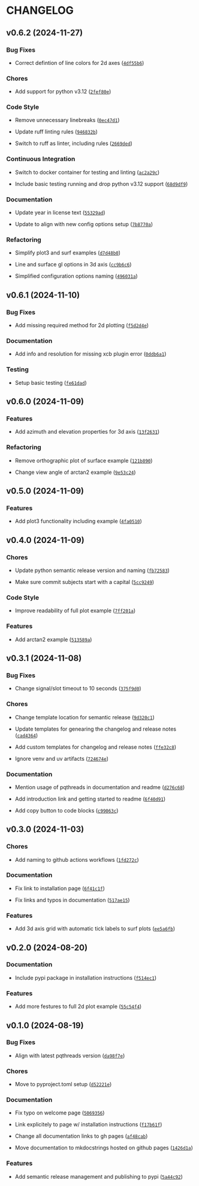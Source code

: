 # CHANGELOG

## v0.6.2 (2024-11-27)

### Bug Fixes

* Correct defintion of line colors for 2d axes ([`4df55b6`](https://github.com/swvanbuuren/mlpyqtgraph/commit/4df55b604348f9b90ebf81871b88e956537cecfd))

### Chores

* Add support for python v3.12 ([`2fef80e`](https://github.com/swvanbuuren/mlpyqtgraph/commit/2fef80e640a0546f89783a9ced708f57bab64a86))

### Code Style

* Remove unnecessary linebreaks ([`0ec47d1`](https://github.com/swvanbuuren/mlpyqtgraph/commit/0ec47d1e5f7706af588c832fd11f9c11caec03a6))

* Update ruff linting rules ([`946832b`](https://github.com/swvanbuuren/mlpyqtgraph/commit/946832b21c4ed1903b792ee21d35ce76114918f8))

* Switch to ruff as linter, including rules ([`2669ded`](https://github.com/swvanbuuren/mlpyqtgraph/commit/2669dede05705df6a43980b47f5fe388062e9985))

### Continuous Integration

* Switch to docker container for testing and linting ([`ac2a29c`](https://github.com/swvanbuuren/mlpyqtgraph/commit/ac2a29cc4b20fb945c18a3dc263d6d5569dc9316))

* Include basic testing running and drop python v3.12 support ([`68d9df9`](https://github.com/swvanbuuren/mlpyqtgraph/commit/68d9df9eb3ee102a2361dcd715976d2b789ac70f))

### Documentation

* Update year in license text ([`55329ad`](https://github.com/swvanbuuren/mlpyqtgraph/commit/55329ad3a31c7d72dc53c0adb923c05902fce865))

* Update to align with new config options setup ([`7b8770a`](https://github.com/swvanbuuren/mlpyqtgraph/commit/7b8770ac3a53ad03e42b3caf000b7a6bad029376))

### Refactoring

* Simplify plot3 and surf examples ([`d7d48b0`](https://github.com/swvanbuuren/mlpyqtgraph/commit/d7d48b0f2f01dd265c5a31eece2758027f07110a))

* Line and surface gl options in 3d axis ([`cc9b6c6`](https://github.com/swvanbuuren/mlpyqtgraph/commit/cc9b6c6ced8d73ce171301c87ad76b2d0a0b0ef5))

* Simplified configuration options naming ([`496031a`](https://github.com/swvanbuuren/mlpyqtgraph/commit/496031a3ae8e23223ae641cc6e9aebfeba0d729f))
## v0.6.1 (2024-11-10)

### Bug Fixes

* Add missing required method for 2d plotting ([`f5d2d4e`](https://github.com/swvanbuuren/mlpyqtgraph/commit/f5d2d4e4b49a1598cfff77e2c1b9f5a180d9884f))

### Documentation

* Add info and resolution for missing xcb plugin error ([`0ddb6a1`](https://github.com/swvanbuuren/mlpyqtgraph/commit/0ddb6a1224988e669c3a075de713adb32f22f6c9))

### Testing

* Setup basic testing ([`fe61dad`](https://github.com/swvanbuuren/mlpyqtgraph/commit/fe61dadd0059a5dafc652f28a0f0574c404ebdfe))
## v0.6.0 (2024-11-09)

### Features

* Add azimuth and elevation properties for 3d axis ([`13f2631`](https://github.com/swvanbuuren/mlpyqtgraph/commit/13f263142ea342af6bba738ba764b916e8c4cfef))

### Refactoring

* Remove orthographic plot of surface example ([`121b890`](https://github.com/swvanbuuren/mlpyqtgraph/commit/121b8902a6204113e134ff127efcd52881dbe7d2))

* Change view angle of arctan2 example ([`9e53c24`](https://github.com/swvanbuuren/mlpyqtgraph/commit/9e53c24787455a8a4056ab1401d03438bce1b61e))
## v0.5.0 (2024-11-09)

### Features

* Add plot3 functionality including example ([`4fa0510`](https://github.com/swvanbuuren/mlpyqtgraph/commit/4fa0510e8b3f4362333fda9c7c3b7b64ef8ab7af))
## v0.4.0 (2024-11-09)

### Chores

* Update python semantic release version and naming ([`fb72583`](https://github.com/swvanbuuren/mlpyqtgraph/commit/fb72583459761ee413289f1e077277d7a11383b2))

* Make sure commit subjects start with a capital ([`5cc9249`](https://github.com/swvanbuuren/mlpyqtgraph/commit/5cc92491cff83d8a3302984f89071343c9bd7e5e))

### Code Style

* Improve readability of full plot example ([`7ff201a`](https://github.com/swvanbuuren/mlpyqtgraph/commit/7ff201ac631d4185a69b7ec144a09eb0f7672495))

### Features

* Add arctan2 example ([`513589a`](https://github.com/swvanbuuren/mlpyqtgraph/commit/513589a75ff32b44df9c36d5cb9e57f2ae64aeef))
## v0.3.1 (2024-11-08)

### Bug Fixes

* Change signal/slot timeout to 10 seconds ([`375f9d0`](https://github.com/swvanbuuren/mlpyqtgraph/commit/375f9d0e71b238924d6fa7e7b1e2594b67875dfc))

### Chores

* Change template location for semantic release ([`9d320c1`](https://github.com/swvanbuuren/mlpyqtgraph/commit/9d320c1b0ca7acfd4c39433137fef6063e7ea89a))

* Update templates for genearing the changelog and release notes ([`cad4364`](https://github.com/swvanbuuren/mlpyqtgraph/commit/cad43649c37355ed84e7f0c37e9071e7d9d3e06a))

* Add custom templates for changelog and release notes ([`ffe32c8`](https://github.com/swvanbuuren/mlpyqtgraph/commit/ffe32c8d704d719480de011d996922f0ebae07de))

* Ignore venv and uv artifacts ([`724674e`](https://github.com/swvanbuuren/mlpyqtgraph/commit/724674e9d36c43af1a84889355442cdf4a366c2b))

### Documentation

* Mention usage of pqthreads in documentation and readme ([`d276c68`](https://github.com/swvanbuuren/mlpyqtgraph/commit/d276c689311fdcc53cd2fca286f556753f723352))

* Add introduction link and getting started to readme ([`6f40d91`](https://github.com/swvanbuuren/mlpyqtgraph/commit/6f40d91bb356f7aac637e5d627c9ad574a82635e))

* Add copy button to code blocks ([`c99063c`](https://github.com/swvanbuuren/mlpyqtgraph/commit/c99063c1101721043051ccc1c1e88f0fb95df669))
## v0.3.0 (2024-11-03)

### Chores

* Add naming to github actions workflows ([`1fd272c`](https://github.com/swvanbuuren/mlpyqtgraph/commit/1fd272c647f92c539ca020e84e7ea2bcf62e23c6))

### Documentation

* Fix link to installation page ([`6f41c1f`](https://github.com/swvanbuuren/mlpyqtgraph/commit/6f41c1f7f5ca2cf7a2c39bb36e5038f25ae814bc))

* Fix links and typos in documentation ([`517ae15`](https://github.com/swvanbuuren/mlpyqtgraph/commit/517ae154b340cc9ff60cdaeb7be5928e98532609))

### Features

* Add 3d axis grid with automatic tick labels to surf plots ([`ee5a6fb`](https://github.com/swvanbuuren/mlpyqtgraph/commit/ee5a6fbc8423392360c62338c8357ba22f2f9f96))
## v0.2.0 (2024-08-20)

### Documentation

* Include pypi package in installation instructions ([`f514ec1`](https://github.com/swvanbuuren/mlpyqtgraph/commit/f514ec179daa10414a077025876382ab2d03e335))

### Features

* Add more festures to full 2d plot example ([`55c54f4`](https://github.com/swvanbuuren/mlpyqtgraph/commit/55c54f410f34eaf369357edeeb3758301e22efdc))
## v0.1.0 (2024-08-19)

### Bug Fixes

* Align with latest pqthreads version ([`da98f7e`](https://github.com/swvanbuuren/mlpyqtgraph/commit/da98f7e9f18e14cf22f5f0a9369628a02ed6dc3f))

### Chores

* Move to pyproject.toml setup ([`d52221e`](https://github.com/swvanbuuren/mlpyqtgraph/commit/d52221ec07ebc6708653baec8d746acbb4cf684e))

### Documentation

* Fix typo on welcome page ([`5069356`](https://github.com/swvanbuuren/mlpyqtgraph/commit/5069356916a23558427732bf8f1dd9beebaedc69))

* Link explicitely to page w/ installation instructions ([`f17b61f`](https://github.com/swvanbuuren/mlpyqtgraph/commit/f17b61f0ccfa95976ea482eea317e09ec2222cf8))

* Change all documentation links to gh pages ([`af48cab`](https://github.com/swvanbuuren/mlpyqtgraph/commit/af48cabdd4bacb58a572a0a1e55eedc5463717fc))

* Move documentation to mkdocstrings hosted on github pages ([`1426d1a`](https://github.com/swvanbuuren/mlpyqtgraph/commit/1426d1a3ae8cf6e1007b102a02199986d9d80a98))

### Features

* Add semantic release management and publishing to pypi ([`5a44c92`](https://github.com/swvanbuuren/mlpyqtgraph/commit/5a44c9231df5848f7092a3c263075ccad197e82b))
